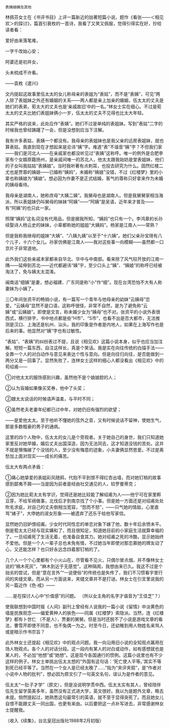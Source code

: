     表姨细姨及其他 

   林佩芬女士在《书评书目》上评一篇新近的拙著短篇小说，题作《看张——＜相见欢＞的探讨》，篇首引衰枚的一首诗，我看了又笑又佩服，觉得引得实在好，抄给读者看：

   爱好由来落笔难，

   一字千改始心安；

   阿婆还是初并女，

   头未梳成不许看。

   ——袁枚《遣兴》

   文内提起这故事里伍太太的女儿称母亲的表姐为“表姑”，而不是“表姨”，可见“两人除了表姐妹之外还有婚姻的关系——两人都是亲上加亲的婚姻，伍太太的丈夫是她们的表弟，荀太大的丈夫也是‘亲戚故旧’中的一名。”林女士实在细心。不过是荀太太的丈夫比她们表姐妹俩小一岁，伍太太的丈夫不见得也比太大年轻。

   其实严格的说来，此处应作“表姨”。她们不过是单纯的表姐妹。写到“表姑”二字的时候我也曾经踌躇了一会，但是没想到应当下注解。

   我有许多表姑，表姨一个都没有。我母亲的表姐妹也是我父亲的远房表姐妹，就也算表姑。我直到现在才想起来是忌讳“姨”字。难道“表”不谐音“姨”字？不但我们家——我们是河北人——在亲戚家也都没听见过“表姨”这称呼。唯一的例外是合肥李家有个女婿原籍扬州，是亲戚间唯一的苏北人，他太太跟我始妨是堂表姐妹，他们的子女叫我姑姑“表姨娘”。当时我听著有点刺耳，也投去研究为什么。固然红楼二尤也是贾蓉的姨娘——已婚称“姨妈”，未婚称“姨娘”没错，不过《红楼梦》里的小辈也称姨娘为“姨娘”。想必因为作妻不是正式结婚，客气的尊称只好拿来作为未婚的姨母看待。

   我母亲是湖南人，她称庶母“大姨二姨”。我舅母也是湖南人。但是我舅舅家相当海派，所以表姐妹仍叫舅母的妹妹“阿姨”——“阿姨”是吴语，近年来才普及——有“阿姨”的也只此一家。

   照理“姨妈”这名词没有代用品，但是据我所知，“姨妈”也只有一个。李鸿章的长孙续娶诗人杨云史的妹妹，小辈都称她的姐姐“大姨妈”。杨家是江南人——常熟？

   但是我称我继母的姐妹“大姨”、“八姨九姨”以至于“十六姨”。她们父亲孙宝琦有八个儿子，十六个女儿。孙家仿佛是江南人——我对这些事一向模糊——虽然都一口京片子非常道地。

   此外我们这些亲戚本家都来自华北、华中与中南部。看来除了风气较开放的江南一隅——延伸到苏北——近代都避讳“姨”宇，至少口头上“姨”、“姨娘”的称呼已经被淘汰了，免与姨太太混淆。

   闽南话“细姨”是妻，想必福建、广东同是称“小”作“细”。现在台湾恐怕不大有人称妻妹为小姨了。

   三〇年间张资平的畅销小说，有一篇写一个青年与他母亲的幼妹“云姨母”恋爱。“云姨母”显然不是口语，这称呼很怪，非常不自然，是为了避免称“云姨”或“云姨娘”。即使是文言，称未婚少女为“姨母”也不对。张资平的小说外表很西式，横行排字，书中地点都是些“H市”、“S市”，也看不出是否大都市，无法推测是汉口、上海还是杭州、汕头。我的印象是作者是内地人，如果在上海写作也是后来的事。他显然对“姨”字也有过敏性。

   “表姑”、“表姨”的纠纷表过不提，且说《相见欢》这篇小说本身，似乎也应当加注解。短短一篇东西，自注这样长，真是个笑话。我是实在向往传统的白描手法——全靠一个人的对白动作与意见来表达个性与意向。但是向往归向往，是否能做到一两分又是一回事了。显然失败了，连林女士这样的细心人都没看出《相见欢》中的苟绍甫——

   ①对他太太的服饰感到兴趣，虽然他不是个娘娘腔的人；

   ②认为盲婚如果像买奖券，他中了头奖；

   ②跟太太说话的时候语声温柔，与平时不同；

   ④虽然老夫老妻年纪都已过中年，对她仍旧有强烈的欲望；

   ——是爱他太太。至于他听不懂她的弦外之音，又有时候说话不留神，使她生气，那是多数粗豪的男子的通病。

   这里的四个人物中，伍太太的女儿是个旁观者。关于她自己的身世，我们只知道她家里反对她早婚，婚后丈夫出国深造，因为无法同去，这才知道没钱的苦处。这并不就是懊悔嫁了个没钱的人，至少没有悔意的迹象，小夫妻俩显然恩爱。不过是离愁加上面对现实——成长的痛苦。

   伍太大有两点矛盾：

   ①痛心她挚爱的表姐彩风随鸦，代抱不平到恨不得红杏出墙，而对她钉梢的故事感到鄙夷不屑——当是因为前者是经由社交通见的人，较罗曼蒂克；

   ②因为她比荀太太有学识，觉得还是她比较能了解绍甫为人——他宁可在家里孵豆芽，不给军阀做事，北伐后才到南京找了个小事。但是她一方面还是对绍甫处处吹毛求疵，对自己的丈夫倒相当宽容，“怨而不怒”，——只气她的情敌，心里直骂“婊子”，大停她的淑女形象——被遗弃了还乐于给他写家信。

   显然她仍旧妒恨绍甫。少女时代同性恋的单恋对象下嫁了他，数十年后余愤未平。倒是萄太太已经与现实媾和了，而且很知足，知道她目前的小家庭生活就算幸福的了。一旦绍甫死了生活无着，也准备自食其力。她对绍甫之死的冷酷，显示她始终不爱他。但是一个人一辈子总也未免有情，不过她当年即使对那恋慕她的牌友动了心，又还能怎样？也只好永远念四着那钉梢的了。

   几个人一个个心里都有个小火山在，尽管看不见火，只偶尔冒点烟，并不像林女士说的“槁木死灰”，“麻木到近于无感觉”。这种隔阂，我想由来已久。我这不过是个拙劣的尝试，但是“意在言外”“一说便俗”的传统也是失传了，我们不习惯看宇里行间的夹缝文章。而从另一方面说来，夹缝文章并不是打谜。林女士在引言里说我的另一篇近作《色·戒》——

   ……是在探讨人心中“价值感”的问题。 （所以女主角的名字才谐音为“王佳芝”？）

   使我联想到中国时报《人间》副刊上曾经有人说我的一篇小说《留情》中淡黄色的墙是民族观念——偏爱黄种人的肤色——同属《红楼梦》索隐派。当然，连《红楼梦》都有卜世仁 （不是人），贾姜的舅舅。但是当时还脱不了小说是游戏文章的看法，曹雪芹即使不同意，也不兔偶一为之。时至今日，还幼稚到用人物姓名来骂人或是暗示作书宗旨？

   此外林女士还提起《相见欢》中的观点问题。我一向沿用旧小说的全知观点羼用在场人物观点。各个人的对话分段。这一段内有某人的对白或动作，如有感想就也是某人的，不必加“他想”或“她想”。这是现今各国通行的惯例。这篇小说里也有不少这样的例子。林女士单挑出伍太太想的“外国有这句话：‘死亡使人平等。’其实不等到死已经平等了。当然在一个女人是已经太晚了……”指为“夹评夹叙”，是“作者对小说中人物的批判”，想必因为原文引了一句英文名句，误认为是作者的意见。

   伍太太“一肚子才学”（原文），但是没说明学贯中西。伍太太实有其人，曾经陪伴伍先生留学英美多年，虽然没有正式进大学，英文很好。我以为是题外文章，略去未提。倘然提起过，她熟悉这句最常引的英语，就不至于显得突死了。而且她女儿自恨不能跟丈夫一同出国，也更有来由。以后要把这一点补写进去，非常感谢林女士提醒我。

   （收入《续集》，台北皇冠出版社1988年2月初版）

